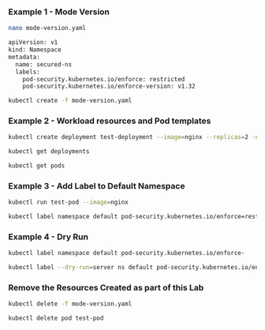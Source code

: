 ### Example 1 - Mode Version
```sh
nano mode-version.yaml
```
```sh
apiVersion: v1
kind: Namespace
metadata:
  name: secured-ns
  labels:
    pod-security.kubernetes.io/enforce: restricted
    pod-security.kubernetes.io/enforce-version: v1.32
```
```sh
kubectl create -f mode-version.yaml
```

### Example 2 - Workload resources and Pod templates

```sh
kubectl create deployment test-deployment --image=nginx --replicas=2 -n secured-ns

kubectl get deployments

kubectl get pods
```
### Example 3 - Add Label to Default Namespace
```sh
kubectl run test-pod --image=nginx

kubectl label namespace default pod-security.kubernetes.io/enforce=restricted

```
### Example 4 - Dry Run
```sh
kubectl label namespace default pod-security.kubernetes.io/enforce-

kubectl label --dry-run=server ns default pod-security.kubernetes.io/enforce=restricted
```

### Remove the Resources Created as part of this Lab

```sh
kubectl delete -f mode-version.yaml

kubectl delete pod test-pod
```